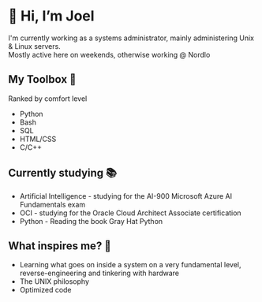 # 👋 Hi, I’m Joel 
I'm currently working as a systems administrator, mainly administering Unix & Linux servers.\
Mostly active here on weekends, otherwise working @ Nordlo

## My Toolbox 🧰
Ranked by comfort level

- Python
- Bash
- SQL
- HTML/CSS
- C/C++

## Currently studying 📚
- Artificial Intelligence - studying for the AI-900 Microsoft Azure AI Fundamentals exam
- OCI - studying for the Oracle Cloud Architect Associate certification
- Python - Reading the book Gray Hat Python


## What inspires me? 🦕
- Learning what goes on inside a system on a very fundamental level, reverse-engineering and tinkering with hardware
- The UNIX philosophy 
- Optimized code


<!---
JoelAlftberg/JoelAlftberg is a ✨ special ✨ repository because its `README.md` (this file) appears on your GitHub profile.
You can click the Preview link to take a look at your changes.
--->

